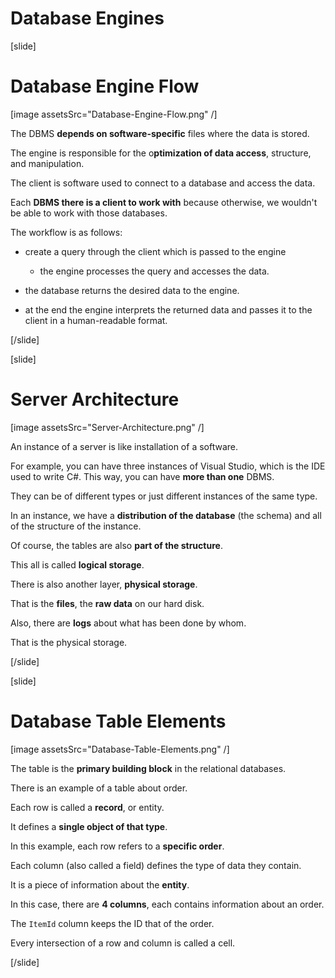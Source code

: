 # Database Engines


[slide]
# Database Engine Flow
[image assetsSrc="Database-Engine-Flow.png" /]

The DBMS **depends on software-specific** files where the data is stored.

The engine is responsible for the o**ptimization of data access**, structure, and manipulation.

The client is software used to connect to a database and access the data.

Each **DBMS there is a client to work with** because otherwise, we wouldn't be able to work with those databases.

The workflow is as follows:

- create a query through the client which is passed to the engine

   - the engine processes the query and accesses the data.

- the database returns the desired data to the engine.

- at the end the engine interprets the returned data and passes it to the client in a human-readable format.

[/slide]

[slide]
# Server Architecture

[image assetsSrc="Server-Architecture.png" /]

An instance of a server is like installation of a software.

For example, you can have three instances of Visual Studio, which is the IDE used to write C#.
This way, you can have **more than one** DBMS.

They can be of different types or just different instances of the same type.

In an instance, we have a **distribution of the database** (the schema) and all of the structure of the instance.

Of course, the tables are also **part of the structure**.

This all is called **logical storage**.

There is also another layer, **physical storage**.

That is the **files**, the **raw data** on our hard disk.

Also, there are **logs** about what has been done by whom.

That is the physical storage.

[/slide]

[slide]
# Database Table Elements

[image assetsSrc="Database-Table-Elements.png" /]

The table is the **primary building block** in the relational databases.

There is an example of a table about order.

Each row is called a **record**, or entity.

It defines a **single object of that type**.

In this example, each row refers to a **specific order**.

Each column (also called a field) defines the type of data they contain.

It is a piece of information about the **entity**.

In this case, there are **4 columns**, each contains information about an order.

The `ItemId` column keeps the ID that of the order.

Every intersection of a row and column is called a cell.

[/slide]
